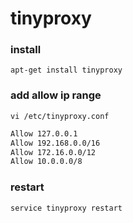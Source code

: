 # tinyproxy  

### install 
`apt-get install tinyproxy`  

### add allow ip range  
`vi /etc/tinyproxy.conf`  
```bash
Allow 127.0.0.1
Allow 192.168.0.0/16
Allow 172.16.0.0/12
Allow 10.0.0.0/8
```  
### restart  
`service tinyproxy restart`  
